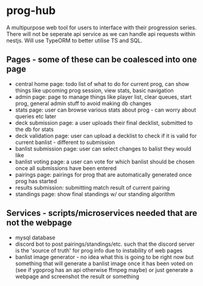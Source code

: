 # prog-hub
A multipurpose web tool for users to interface with their progression series. There will not be seperate api service as we can handle api requests within nestjs. Will use TypeORM to better utilise TS and SQL.

## Pages - some of these can be coalesced into one page
- central home page: todo list of what to do for current prog, can show things like upcoming prog session, view stats, basic navigation
- admin page: page to manage things like player list, clear queues, start prog, general admin stuff to avoid making db changes
- stats page: user can browse various stats about prog - can worry about queries etc later
- deck submission page: a user uploads their final decklist, submitted to the db for stats
- deck validation page: user can upload a decklist to check if it is valid for current banlist - different to submission
- banlist submission page: user can select changes to balist they would like
- banlist voting page: a user can vote for which banlist should be chosen once all submissions have been entered
- pairings page: pairings for prog that are automatically generated once prog has started
- results submission: submitting match result of current pairing
- standings page: show final standings w/ our standing algorithm

## Services - scripts/microservices needed that are not the webpage
- mysql database
- discord bot to post pairings/standings/etc. such that the discord server is the 'source of truth' for prog info due to instability of web pages
- banlist image generator - no idea what this is going to be right now but something that will generate a banlist image once it has been voted on (see if ygoprog has an api otherwise ffmpeg maybe) or just generate a webpage and screenshot the result or something
